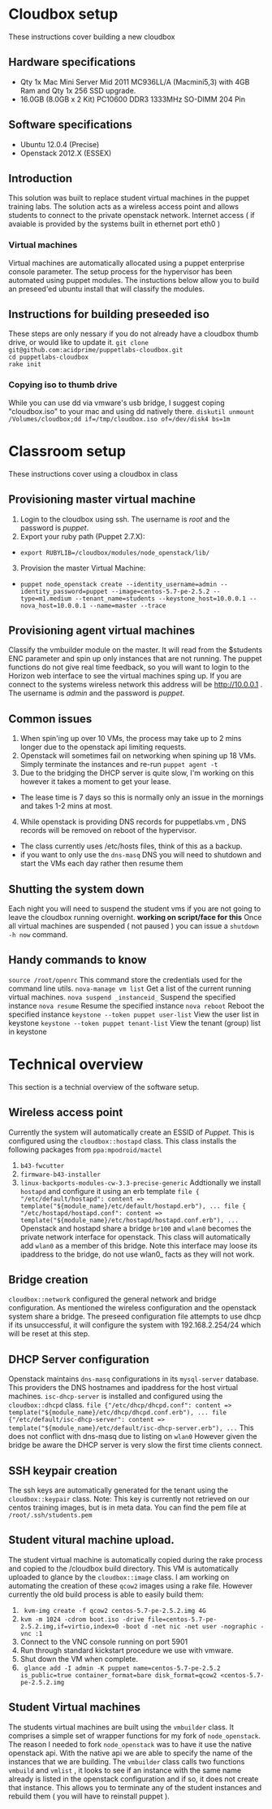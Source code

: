 # Cloudbox setup
These instructions cover building a new cloudbox
## Hardware specifications
+ Qty 1x Mac Mini Server Mid 2011 MC936LL/A (Macmini5,3) with 4GB Ram and Qty 1x 256 SSD upgrade.
+ 16.0GB (8.0GB x 2 Kit) PC10600 DDR3 1333MHz SO-DIMM 204 Pin

## Software specifications
+ Ubuntu 12.0.4 (Precise)
+ Openstack 2012.X (ESSEX)

## Introduction 
This solution was built to replace student virtual machines in the puppet training labs.
The solution acts as a wireless access point and allows students to connect to the private openstack network.
Internet access ( if avaiable is provided by the systems built in ethernet port eth0 )

### Virtual machines
Virtual machines are automatically allocated using a puppet enterprise console parameter.
The setup process for the hypervisor has been automated using puppet modules. The instuctions below
allow you to build an preseed'ed ubuntu install that will classify the modules.

## Instructions for building preseeded iso 
These steps are only nessary if you do not already have a cloudbox thumb drive, or would like to update it.
`git clone git@github.com:acidprime/puppetlabs-cloudbox.git`  
`cd puppetlabs-cloudbox`  
`rake init`  

### Copying iso to thumb drive 
While you can use dd via vmware's usb bridge, I suggest coping "cloudbox.iso" to your mac and using dd natively there.
`diskutil unmount /Volumes/cloudbox;dd if=/tmp/cloudbox.iso of=/dev/disk4 bs=1m`  

# Classroom setup
These instructions cover using a cloudbox in class
## Provisioning master virtual machine
1. Login to the cloudbox using ssh. The username is _root_ and the password is _puppet_.
2. Export your ruby path (Puppet 2.7.X):
  + `export RUBYLIB=/cloudbox/modules/node_openstack/lib/`
3. Provision the master Virtual Machine:
  + `puppet node_openstack create --identity_username=admin --identity_password=puppet --image=centos-5.7-pe-2.5.2 --type=m1.medium --tenant_name=students --keystone_host=10.0.0.1 --nova_host=10.0.0.1 --name=master --trace`

## Provisioning agent virtual machines
Classify the vmbuilder module on the master. It will read from the $students ENC parameter and spin up only instances that are not running.
The puppet functions do not give real time feedback, so you will want to login to the Horizon web interface to see the virtual machines sping up.
If you are connect to the systems wireless network this address will be http://10.0.0.1 . The username is _admin_ and the password is _puppet_.

## Common issues
1. When spin'ing up over 10 VMs, the process may take up to 2 mins longer due to the openstack api limiting requests.
2. Openstack will sometimes fail on networking when spining up 18 VMs. Simply terminate the instances and re-run `puppet agent -t`
3. Due to the bridging the DHCP server is quite slow, I'm working on this however it takes a moment to get your lease.
  + The lease time is 7 days so this is normally only an issue in the mornings and takes 1-2 mins at most.
4. While openstack is providing DNS records for puppetlabs.vm , DNS records will be removed on reboot of the hypervisor.
  + The class currently uses /etc/hosts files, think of this as a backup.
  + if you want to only use the `dns-masq` DNS you will need to shutdown and start the VMs each day rather then resume them

## Shutting the system down 
Each night you will need to suspend the student vms if you are not going to leave the cloudbox running overnight.
__working on script/face for this__
Once all virtual machines are suspended ( not paused ) you can issue a `shutdown -h now` command.

## Handy commands to know
`source /root/openrc`
This command store the credentials used for the command line utils.
`nova-manage vm list`
Get a list of the current running virtual machines.
`nova suspend _instanceid_`
Suspend the specified instance
`nova resume`
Resume the specified instance
`nova reboot`
Reboot the specified instance
`keystone --token puppet user-list`
View the user list in keystone
`keystone --token puppet tenant-list`
View the tenant (group) list in keystone
# Technical overview
This section is a technial overview of the software setup.

## Wireless access point
Currently the system will automatically create an ESSID of _Puppet_. This is configured using the `cloudbox::hostapd` class.
This class installs the following packages from `ppa:mpodroid/mactel`
1. `b43-fwcutter`
2. `firmware-b43-installer`
3. `linux-backports-modules-cw-3.3-precise-generic`
Addtionally we install `hostapd` and configure it using an erb template
`
  file { "/etc/default/hostapd":
    content => template("${module_name}/etc/default/hostapd.erb"),
    ...
  file { "/etc/hostapd/hostapd.conf":
    content => template("${module_name}/etc/hostapd/hostapd.conf.erb"),
    ...
`
Openstack and hostapd share a bridge `br100` and `wlan0` becomes the private network interface for openstack.
This class will automatically add `wlan0` as a member of this bridge.
Note this interface may loose its ipaddress to the bridge, do not use wlan0\_ facts as they will not work.

## Bridge creation
`cloudbox::network` configured the general network and bridge configuration. As mentioned the wireless
configuration and the openstack system share a bridge. The preseed configuration file attempts to use dhcp
if its unsuccessful, it will configure the system with 192.168.2.254/24 which will be reset at this step.

## DHCP Server configuration
Openstack maintains `dns-masq` configurations in its `mysql-server` database.
This providers the DNS hostnames and ipaddress for the host virtual machines.
`isc-dhcp-server` is installed and configured using the `cloudbox::dhcpd` class.
`
  file {"/etc/dhcp/dhcpd.conf":
    content => template("${module_name}/etc/dhcp/dhcpd.conf.erb"),
    ...
  file {"/etc/default/isc-dhcp-server":
    content => template("${module_name}/etc/default/isc-dhcp-server.erb"),
    ...
`
This does not conflict with dns-masq due to listing on `wlan0`
However given the bridge be aware the DHCP server is very slow the first time clients connect.

## SSH keypair creation
The ssh keys are automatically generated for the tenant using the `cloudbox::keypair` class.
Note: This key is currently not retrieved on our centos training images, but is in meta data.
You can find the pem file at `/root/.ssh/students.pem`

## Student vitural machine upload.
The student virtual machine is automatically copied during the rake process and copied to the /cloudbox build directory.
This VM is automatically uploaded to glance by the `cloudbox::image` class.
I am working on automating the creation of these `qcow2` images using a rake file. However currently the old build process is able to easily build them:

1. ` kvm-img create -f qcow2 centos-5.7-pe-2.5.2.img 4G`
2. `kvm -m 1024 -cdrom boot.iso -drive file=centos-5.7-pe-2.5.2.img,if=virtio,index=0 -boot d -net nic -net user -nographic -vnc :1`
3. Connect to the VNC console running on port 5901
4. Run through standard kickstart procedure we use with vmware.
5. Shut down the VM when complete.
6. ` glance add -I admin -K puppet name=centos-5.7-pe-2.5.2  is_public=true container_format=bare disk_format=qcow2 <centos-5.7-pe-2.5.2.img`

## Student Virtual machines
The students virtual machines are built using the `vmbuilder` class. It comprises a simple set of wrapper functions for my fork of `node_openstack`.
The reason I needed to fork `node_openstack` was to have it use the native openstack api. With the native api we are able to specify the name
of the instances that we are building. The `vmbuilder` class calls two functions `vmbuild` and `vmlist` , it looks to see if an instance with the same
name already is listed in the openstack configuration and if so, it does not create that instance. This allows you to terminate any of the student
instances and rebuild them ( you will have to reinstall puppet ).
